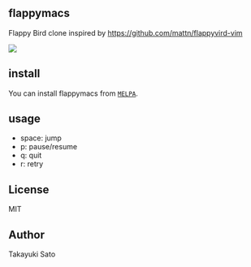 ## flappymacs

Flappy Bird clone inspired by https://github.com/mattn/flappyvird-vim

![](https://raw.githubusercontent.com/taksatou/flappymacs/master/data/screenshot.png)

## install

You can install flappymacs from [`MELPA`](https://melpa.org/).

## usage

* space: jump
* p: pause/resume
* q: quit
* r: retry

## License

MIT

## Author

Takayuki Sato
